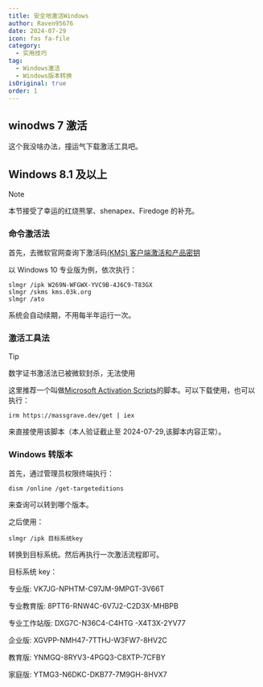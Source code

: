 ```yaml
---
title: 安全地激活Windows
author: Raven95676
date: 2024-07-29
icon: fas fa-file
category:
  - 实用技巧
tag:
  - Windows激活
  - Windows版本转换
isOriginal: true
order: 1
---
```


## winodws 7 激活

这个我没啥办法，撞运气下载激活工具吧。

## Windows 8.1 及以上

> [!note]
> 本节接受了幸运的红烧熊掌、shenapex、Firedoge 的补充。

### 命令激活法

首先，去微软官网查询下激活码[(KMS) 客户端激活和产品密钥](https://learn.microsoft.com/zh-cn/windows-server/get-started/kms-client-activation-keys)

以 Windows 10 专业版为例，依次执行：

```shell
slmgr /ipk W269N-WFGWX-YVC9B-4J6C9-T83GX
slmgr /skms kms.03k.org
slmgr /ato
```

系统会自动续期，不用每半年运行一次。

### 激活工具法

> [!tip]
> 数字证书激活法已被微软封杀，无法使用

这里推荐一个叫做[Microsoft Activation Scripts](https://github.com/elitekamrul/MAS)的脚本。可以下载使用，也可以执行：

```shell
irm https://massgrave.dev/get | iex
```

来直接使用该脚本（本人验证截止至 2024-07-29,该脚本内容正常）。

### Windows 转版本

首先，通过管理员权限终端执行：

```shell
dism /online /get-targeteditions
```

来查询可以转到哪个版本。

之后使用：

```shell
slmgr /ipk 目标系统key
```

转换到目标系统。然后再执行一次激活流程即可。

目标系统 key：

专业版: VK7JG-NPHTM-C97JM-9MPGT-3V66T

专业教育版: 8PTT6-RNW4C-6V7J2-C2D3X-MHBPB

专业工作站版: DXG7C-N36C4-C4HTG -X4T3X-2YV77

企业版: XGVPP-NMH47-7TTHJ-W3FW7-8HV2C

教育版: YNMGQ-8RYV3-4PGQ3-C8XTP-7CFBY

家庭版: YTMG3-N6DKC-DKB77-7M9GH-8HVX7
